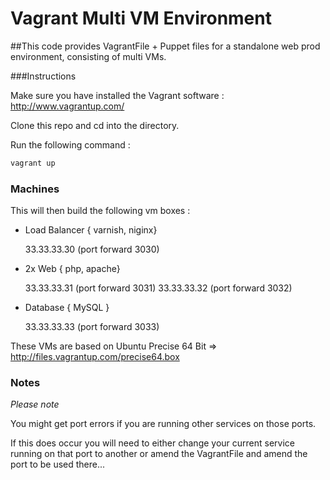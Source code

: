 Vagrant Multi VM Environment
============================

##This code provides VagrantFile + Puppet files for a standalone web prod environment, consisting of multi VMs.


###Instructions

Make sure you have installed the Vagrant software : http://www.vagrantup.com/

Clone this repo and cd into the directory. 

Run the following command : 


```bash
vagrant up
```

### Machines

This will then build the following vm boxes : 


 - Load Balancer { varnish, niginx}
 
   33.33.33.30 (port forward 3030)

 - 2x Web { php, apache}

   33.33.33.31 (port forward 3031)
   33.33.33.32 (port forward 3032)
  
 - Database { MySQL }

   33.33.33.33 (port forward 3033)


These VMs are based on Ubuntu Precise 64 Bit => http://files.vagrantup.com/precise64.box

### Notes

*Please note*

You might get port errors if you are running other services on those ports. 

If this does occur you will need to either change your current service running on that port to another 
or amend the VagrantFile and amend the port to be used there...